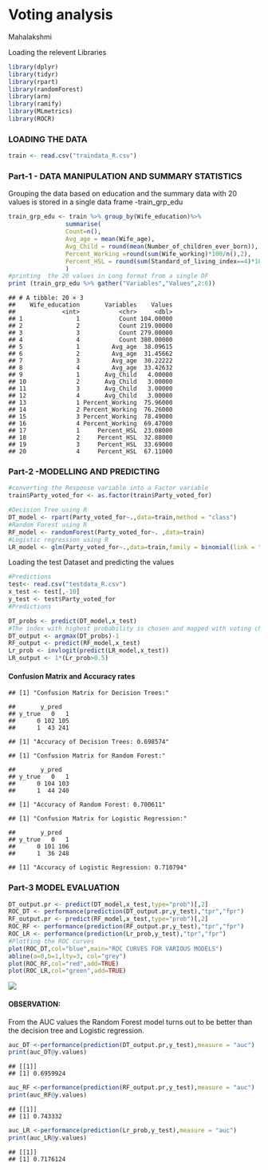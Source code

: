 # Voting analysis
Mahalakshmi  



Loading the relevent Libraries


```r
library(dplyr)
library(tidyr)
library(rpart)
library(randomForest)
library(arm)
library(ramify)
library(MLmetrics)
library(ROCR)
```

### LOADING THE DATA 


```r
train <- read.csv("traindata_R.csv")
```

### Part-1 - DATA MANIPULATION AND SUMMARY STATISTICS
Grouping the data based on education and the summary data  with 20 values  is stored in a single data frame -train_grp_edu 


```r
train_grp_edu <- train %>% group_by(Wife_education)%>%
                summarise(
                Count=n(),
                Avg_age = mean(Wife_age),
                Avg_Child = round(mean(Number_of_children_ever_born)),
                Percent_Working =round(sum(Wife_working)*100/n(),2),
                Percent_HSL = round(sum(Standard_of_living_index==4)*100/n(),2)
                )
#printing  the 20 values in Long format from a single DF
print (train_grp_edu %>% gather("Variables","Values",2:6))
```

```
## # A tibble: 20 × 3
##    Wife_education       Variables    Values
##             <int>           <chr>     <dbl>
## 1               1           Count 104.00000
## 2               2           Count 219.00000
## 3               3           Count 279.00000
## 4               4           Count 380.00000
## 5               1         Avg_age  38.09615
## 6               2         Avg_age  31.45662
## 7               3         Avg_age  30.22222
## 8               4         Avg_age  33.42632
## 9               1       Avg_Child   4.00000
## 10              2       Avg_Child   3.00000
## 11              3       Avg_Child   3.00000
## 12              4       Avg_Child   3.00000
## 13              1 Percent_Working  75.96000
## 14              2 Percent_Working  76.26000
## 15              3 Percent_Working  78.49000
## 16              4 Percent_Working  69.47000
## 17              1     Percent_HSL  23.08000
## 18              2     Percent_HSL  32.88000
## 19              3     Percent_HSL  33.69000
## 20              4     Percent_HSL  67.11000
```

### Part-2 -MODELLING AND PREDICTING


```r
#converting the Response variable into a Factor variable
train$Party_voted_for <- as.factor(train$Party_voted_for)

#Decision Tree using R
DT_model <- rpart(Party_voted_for~.,data=train,method = "class")
#Random Forest using R
RF_model <- randomForest(Party_voted_for~. ,data=train)
#Logistic regression using R
LR_model <- glm(Party_voted_for~.,data=train,family = binomial(link = "logit"))
```

Loading the test Dataset and predicting the values


```r
#Predictions
test<- read.csv("testdata_R.csv")
x_test <- test[,-10]
y_test <- test$Party_voted_for
#Predictions 

DT_probs <- predict(DT_model,x_test)
#The index with highest probability is chosen and mapped with voting choice
DT_output <- argmax(DT_probs)-1
RF_output <- predict(RF_model,x_test)
Lr_prob <- invlogit(predict(LR_model,x_test))
LR_output <- 1*(Lr_prob>0.5)
```

#### Confusion Matrix and Accuracy rates


```
## [1] "Confusion Matrix for Decision Trees:"
```

```
##       y_pred
## y_true   0   1
##      0 102 105
##      1  43 241
```

```
## [1] "Accuracy of Decision Trees: 0.698574"
```



```
## [1] "Confusion Matrix for Random Forest:"
```

```
##       y_pred
## y_true   0   1
##      0 104 103
##      1  44 240
```

```
## [1] "Accuracy of Random Forest: 0.700611"
```



```
## [1] "Confusion Matrix for Logistic Regression:"
```

```
##       y_pred
## y_true   0   1
##      0 101 106
##      1  36 248
```

```
## [1] "Accuracy of Logistic Regression: 0.710794"
```

### Part-3 MODEL EVALUATION


```r
DT_output.pr <- predict(DT_model,x_test,type="prob")[,2]
ROC_DT <- performance(prediction(DT_output.pr,y_test),"tpr","fpr")
RF_output.pr <- predict(RF_model,x_test,type="prob")[,2]
ROC_RF <- performance(prediction(RF_output.pr,y_test),"tpr","fpr")
ROC_LR <- performance(prediction(Lr_prob,y_test),"tpr","fpr")
#Plotting the ROC curves
plot(ROC_DT,col="blue",main="ROC CURVES FOR VARIOUS MODELS")
abline(a=0,b=1,lty=3, col="grey")
plot(ROC_RF,col="red",add=TRUE)
plot(ROC_LR,col="green",add=TRUE)
```

![](Voting_analysis_files/figure-html/ROC_PLOTTING-1.png)<!-- -->


#### OBSERVATION:
From the AUC values the Random Forest model turns out to be better than the decision tree and Logistic regression.


```r
auc_DT <-performance(prediction(DT_output.pr,y_test),measure = "auc")
print(auc_DT@y.values)
```

```
## [[1]]
## [1] 0.6959924
```

```r
auc_RF <-performance(prediction(RF_output.pr,y_test),measure = "auc")
print(auc_RF@y.values)
```

```
## [[1]]
## [1] 0.743332
```

```r
auc_LR <-performance(prediction(Lr_prob,y_test),measure = "auc")
print(auc_LR@y.values)
```

```
## [[1]]
## [1] 0.7176124
```

